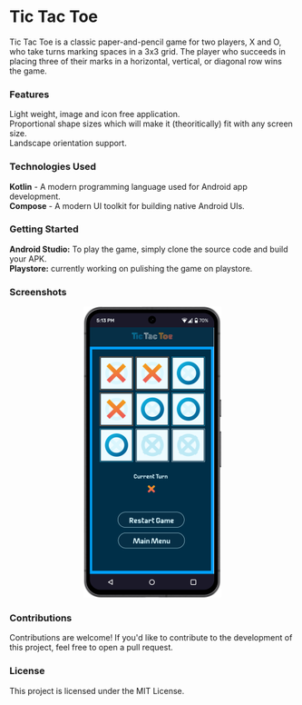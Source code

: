# Tic Tac Toe
Tic Tac Toe is a classic paper-and-pencil game for two players, X and O, who take turns marking spaces in a 3x3 grid. The player who succeeds in placing three of their marks in a horizontal, vertical, or diagonal row wins the game.

### Features
Light weight, image and icon free application.  
Proportional shape sizes which will make it (theoritically) fit with any screen size.  
Landscape orientation support.  


### Technologies Used
**Kotlin** - A modern programming language used for Android app development.  
**Compose** - A modern UI toolkit for building native Android UIs.  


### Getting Started

**Android Studio:** To play the game, simply clone the source code and build your APK.  
**Playstore:** currently working on pulishing the game on playstore.  

### Screenshots    

<p align="center">
  <img src="https://github.com/jamalnay/TicTacToe/blob/master/screenshot.png" width="243" height="512" alt="Image description">
</p>
    
### Contributions
Contributions are welcome! If you'd like to contribute to the development of this project, feel free to open a pull request.

### License
This project is licensed under the MIT License.
